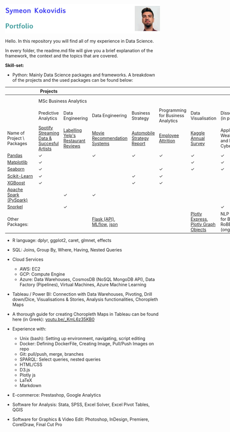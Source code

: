 ![ID banner](id_banner.jpg)

Hello. In this repository you will find all of my experience in Data Science.

In every folder, the readme.md file will give you a brief explanation of the framework, the context and the topics that are covered.

**Skill-set:**  

* Python: Mainly Data Science packages and frameworks. A breakdown of the projects and the used packages can be found below:

<table style="undefined;table-layout: fixed; width: 1827px"><colgroup><col style="width: 103px"><col style="width: 76px"><col style="width: 86px"><col style="width: 122px"><col style="width: 88px"><col style="width: 98px"><col style="width: 94px"><col style="width: 134px"><col style="width: 133px"><col style="width: 110px"><col style="width: 160px"><col style="width: 218px"><col style="width: 119px"><col style="width: 184px"><col style="width: 102px"></colgroup><thead><tr><th></th><th>Projects</th><th></th><th></th><th></th><th></th><th></th><th></th><th></th><th></th><th></th><th></th><th></th><th></th><th></th></tr></thead><tbody><tr><td></td><td colspan="7">MSc Business Analytics<br></td><td colspan="6">Information Systems Lab<br>of University of Macedonia</td><td></td></tr><tr><td></td><td>Predictive<br>Analytics</td><td>Data Engineering</td><td>Data Engineering</td><td>Business Strategy</td><td>Programming<br>for Business<br>Analytics</td><td>Data<br>Visualisation</td><td>Dissertation<br>(in progress)</td><td></td><td></td><td></td><td></td><td></td><td></td><td></td></tr><tr><td>Name of Project \<br>Packages</td><td><a href="https://github.com/kokovidis/portfolio/tree/master/Higher%20Education%20Studies/MSc%20Business%20Analytics/Predictive%20Analytics" target="_blank" rel="noopener noreferrer">Spotify</a><br><a href="https://github.com/kokovidis/portfolio/tree/master/Higher%20Education%20Studies/MSc%20Business%20Analytics/Predictive%20Analytics" target="_blank" rel="noopener noreferrer">Streaming</a><br><a href="https://github.com/kokovidis/portfolio/tree/master/Higher%20Education%20Studies/MSc%20Business%20Analytics/Predictive%20Analytics" target="_blank" rel="noopener noreferrer">Data &amp;</a><br><a href="https://github.com/kokovidis/portfolio/tree/master/Higher%20Education%20Studies/MSc%20Business%20Analytics/Predictive%20Analytics" target="_blank" rel="noopener noreferrer">Succesful</a><br><a href="https://github.com/kokovidis/portfolio/tree/master/Higher%20Education%20Studies/MSc%20Business%20Analytics/Predictive%20Analytics" target="_blank" rel="noopener noreferrer">Artists</a></td><td><a href="https://github.com/kokovidis/portfolio/tree/master/Higher%20Education%20Studies/MSc%20Business%20Analytics/Data%20Engineering/Group%20Project%20(Weak%20Labelling%2C%20CosmosDB%2C%20PySpark)" target="_blank" rel="noopener noreferrer">Labelling Yelp's</a><br><a href="https://github.com/kokovidis/portfolio/tree/master/Higher%20Education%20Studies/MSc%20Business%20Analytics/Data%20Engineering/Group%20Project%20(Weak%20Labelling%2C%20CosmosDB%2C%20PySpark)" target="_blank" rel="noopener noreferrer">Restaurant Reviews</a><br></td><td><a href="https://github.com/kokovidis/portfolio/tree/master/Higher%20Education%20Studies/MSc%20Business%20Analytics/Data%20Engineering/Individual%20Project%20(Recommendation%20Systems%2C%20APIs%2C%20Pyspark%2C%20Docker%2C%20Cloud%20Services)" target="_blank" rel="noopener noreferrer">Movie Recommendation Systems</a><br></td><td><a href="https://github.com/kokovidis/portfolio/tree/master/Higher%20Education%20Studies/MSc%20Business%20Analytics/Business%20Strategy%20and%20Analytics/Group%20Project%20(Automobile%20Strategy%20Report%20with%20Web-Scrapped%20Data%3B%20Data%20Cleansing%2C%20EDA%2C%20Regression%20Model)" target="_blank" rel="noopener noreferrer">Automobile Strategy Report</a><br></td><td><a href="https://github.com/kokovidis/portfolio/tree/master/Higher%20Education%20Studies/MSc%20Business%20Analytics/Programming%20for%20Business%20Analytics/Group%20Project%20(Employee%20Attrition%3B%20XGBoost)" target="_blank" rel="noopener noreferrer">Employee Attrition</a><br></td><td><a href="https://github.com/kokovidis/portfolio/tree/master/Higher%20Education%20Studies/MSc%20Business%20Analytics/Data%20Visualisation/Team%20Project" target="_blank" rel="noopener noreferrer">Kaggle Annual Survey</a></td><td>Applications of Weak Labelling and NLP for Cyber Security</td><td><a href="https://github.com/kokovidis/portfolio/tree/master/Research%20Projects/Educational%20Material/Instacart%20Case%20Study%20with%20Python/Instacart%20I%20-%20Initial%20Exploration%20%26%20Visualisations" target="_blank" rel="noopener noreferrer">Instacart I</a><br><a href="https://github.com/kokovidis/portfolio/tree/master/Research%20Projects/Educational%20Material/Instacart%20Case%20Study%20with%20Python/Instacart%20I%20-%20Initial%20Exploration%20%26%20Visualisations" target="_blank" rel="noopener noreferrer">Initial Exploration</a><br><a href="https://github.com/kokovidis/portfolio/tree/master/Research%20Projects/Educational%20Material/Instacart%20Case%20Study%20with%20Python/Instacart%20I%20-%20Initial%20Exploration%20%26%20Visualisations" target="_blank" rel="noopener noreferrer">&amp;</a> <a href="https://github.com/kokovidis/portfolio/tree/master/Research%20Projects/Educational%20Material/Instacart%20Case%20Study%20with%20Python/Instacart%20I%20-%20Initial%20Exploration%20%26%20Visualisations" target="_blank" rel="noopener noreferrer">Visualisations</a><br></td><td><a href="https://github.com/kokovidis/portfolio/tree/master/Research%20Projects/Educational%20Material/Instacart%20Case%20Study%20with%20Python/Instacart%20II%20-%20Aggregations%2C%20Frequencies" target="_blank" rel="noopener noreferrer">Instacart II Aggregations</a><br><a href="https://github.com/kokovidis/portfolio/tree/master/Research%20Projects/Educational%20Material/Instacart%20Case%20Study%20with%20Python/Instacart%20II%20-%20Aggregations%2C%20Frequencies" target="_blank" rel="noopener noreferrer">&amp; Frequencies</a><br></td><td><a href="https://github.com/kokovidis/portfolio/tree/master/Research%20Projects/Educational%20Material/Instacart%20Case%20Study%20with%20Python/Instacart%20III%20-%20Feature%20Engineering%20(Joins%2C%20Filtering%2C%20Ratios)" target="_blank" rel="noopener noreferrer">Instacart III</a><br><a href="https://github.com/kokovidis/portfolio/tree/master/Research%20Projects/Educational%20Material/Instacart%20Case%20Study%20with%20Python/Instacart%20III%20-%20Feature%20Engineering%20(Joins%2C%20Filtering%2C%20Ratios)" target="_blank" rel="noopener noreferrer">Feature Engineering</a><br><a href="https://github.com/kokovidis/portfolio/tree/master/Research%20Projects/Educational%20Material/Instacart%20Case%20Study%20with%20Python/Instacart%20III%20-%20Feature%20Engineering%20(Joins%2C%20Filtering%2C%20Ratios)" target="_blank" rel="noopener noreferrer">(Joins, Filtering, Ratios)</a><br></td><td><a href="https://github.com/kokovidis/portfolio/tree/master/Research%20Projects/Educational%20Material/Instacart%20Case%20Study%20with%20Python/Instacart%20IV%20-%20Feature%20Engineering%20(Transforming%2C%20Advanced%20Ratios)" target="_blank" rel="noopener noreferrer">Instacart IV</a><br><a href="https://github.com/kokovidis/portfolio/tree/master/Research%20Projects/Educational%20Material/Instacart%20Case%20Study%20with%20Python/Instacart%20IV%20-%20Feature%20Engineering%20(Transforming%2C%20Advanced%20Ratios)" target="_blank" rel="noopener noreferrer"> Feature Engineering</a><br><a href="https://github.com/kokovidis/portfolio/tree/master/Research%20Projects/Educational%20Material/Instacart%20Case%20Study%20with%20Python/Instacart%20IV%20-%20Feature%20Engineering%20(Transforming%2C%20Advanced%20Ratios)" target="_blank" rel="noopener noreferrer">(Transforming, Advanced Ratios)</a><br></td><td><a href="https://github.com/kokovidis/portfolio/tree/master/Research%20Projects/Educational%20Material/Instacart%20Case%20Study%20with%20Python/Instacart%20V%20-%20Predictive%20Model%20Preprocessing" target="_blank" rel="noopener noreferrer">Instacart V</a><br><a href="https://github.com/kokovidis/portfolio/tree/master/Research%20Projects/Educational%20Material/Instacart%20Case%20Study%20with%20Python/Instacart%20V%20-%20Predictive%20Model%20Preprocessing" target="_blank" rel="noopener noreferrer">Predictive Model</a><br><a href="https://github.com/kokovidis/portfolio/tree/master/Research%20Projects/Educational%20Material/Instacart%20Case%20Study%20with%20Python/Instacart%20V%20-%20Predictive%20Model%20Preprocessing" target="_blank" rel="noopener noreferrer">Preprocessing</a></td><td><a href="https://github.com/kokovidis/portfolio/tree/master/Research%20Projects/Educational%20Material/Instacart%20Case%20Study%20with%20Python/Instacart%20VI%20%20-%20Random%20Forest%20%26%20XGBoost%20Predictive%20Models" target="_blank" rel="noopener noreferrer">Instacart VI</a><br><a href="https://github.com/kokovidis/portfolio/tree/master/Research%20Projects/Educational%20Material/Instacart%20Case%20Study%20with%20Python/Instacart%20VI%20%20-%20Random%20Forest%20%26%20XGBoost%20Predictive%20Models" target="_blank" rel="noopener noreferrer">Predictive Models</a><br><a href="https://github.com/kokovidis/portfolio/tree/master/Research%20Projects/Educational%20Material/Instacart%20Case%20Study%20with%20Python/Instacart%20VI%20%20-%20Random%20Forest%20%26%20XGBoost%20Predictive%20Models" target="_blank" rel="noopener noreferrer">Random Forest &amp; XGBoost</a><br></td><td>Name of Project \<br>Packages</td></tr><tr><td><a href="https://pandas.pydata.org/" target="_blank" rel="noopener noreferrer">Pandas</a></td><td>       ✓</td><td></td><td>           ✓</td><td>        ✓</td><td>      ✓</td><td>        ✓</td><td>✓</td><td>            ✓</td><td>         ✓ </td><td>                ✓</td><td>                     ✓</td><td>          ✓</td><td>                   ✓</td><td><a href="https://pandas.pydata.org/" target="_blank" rel="noopener noreferrer">Pandas</a></td></tr><tr><td><a href="https://matplotlib.org/" target="_blank" rel="noopener noreferrer">Matplotlib</a></td><td>      ✓</td><td></td><td></td><td></td><td></td><td>        ✓</td><td>✓</td><td>            ✓</td><td></td><td></td><td></td><td></td><td></td><td><a href="https://matplotlib.org/" target="_blank" rel="noopener noreferrer">Matplotlib</a></td></tr><tr><td><a href="https://seaborn.pydata.org/" target="_blank" rel="noopener noreferrer">Seaborn</a></td><td>      ✓</td><td></td><td></td><td></td><td>      ✓</td><td>        ✓</td><td>✓</td><td>            ✓</td><td>          ✓ </td><td></td><td></td><td>          ✓</td><td></td><td><a href="https://seaborn.pydata.org/" target="_blank" rel="noopener noreferrer">Seaborn</a></td></tr><tr><td><a href="https://scikit-learn.org/stable/" target="_blank" rel="noopener noreferrer">Scikit-Learn</a></td><td>      ✓</td><td></td><td></td><td>        ✓</td><td>      ✓</td><td></td><td></td><td></td><td></td><td></td><td></td><td></td><td>                   ✓</td><td><a href="https://scikit-learn.org/stable/" target="_blank" rel="noopener noreferrer">Scikit-Learn</a></td></tr><tr><td><a href="https://xgboost.readthedocs.io/en/latest/python/python_intro.html" target="_blank" rel="noopener noreferrer">XGBoost</a></td><td>      ✓</td><td></td><td></td><td>        ✓</td><td>      ✓</td><td></td><td></td><td></td><td></td><td></td><td></td><td></td><td>                   ✓</td><td><a href="https://xgboost.readthedocs.io/en/latest/python/python_intro.html" target="_blank" rel="noopener noreferrer">XGBoost</a></td></tr><tr><td><a href="https://spark.apache.org/" target="_blank" rel="noopener noreferrer">Apache Spark (PySpark)</a><br></td><td></td><td>        ✓</td><td>            ✓</td><td></td><td></td><td></td><td></td><td></td><td></td><td></td><td></td><td></td><td></td><td><a href="https://spark.apache.org/" target="_blank" rel="noopener noreferrer">Apache Spark (PySpark)</a><br></td></tr><tr><td><a href="https://www.snorkel.org/" target="_blank" rel="noopener noreferrer">Snorkel</a></td><td></td><td>        ✓</td><td></td><td></td><td></td><td></td><td>✓</td><td></td><td></td><td></td><td></td><td></td><td></td><td><a href="https://www.snorkel.org/" target="_blank" rel="noopener noreferrer">Snorkel</a></td></tr><tr><td>Other Packages:</td><td></td><td></td><td><a href="https://flask.palletsprojects.com/en/1.1.x/#user-s-guide" target="_blank" rel="noopener noreferrer">Flask (API)</a>, <a href="https://mlflow.org/" target="_blank" rel="noopener noreferrer">MLflow</a>, <a href="https://docs.python.org/3/library/json.html" target="_blank" rel="noopener noreferrer">json</a></td><td></td><td></td><td><a href="https://plotly.com/python/plotly-express/" target="_blank" rel="noopener noreferrer">Plotly Express</a>,<br><a href="https://plotly.com/python/graph-objects/" target="_blank" rel="noopener noreferrer">Plotly Graph Objects</a></td><td>NLP packages for BERT &amp; RoBERTa (ongoing)</td><td></td><td></td><td></td><td></td><td></td><td></td><td>Other Packages</td></tr></tbody></table>

- R language: dplyr, ggplot2, caret, glmnet, effects

- SQL: Joins, Group By, Where, Having, Nested Queries

- Cloud Services
	* AWS: EC2
	* GCP: Compute Engine
	* Azure: Data Warehouses, CosmosDB (NoSQL MongoDB API), Data Factory (Pipelines), Virtual Machines, Azure Machine Learning

- Tableau / Power BI: Connection with Data Warehouses, Pivoting, Drill down/Dice, Visualisations & Stories, Analysis functionalities, Choropleth Maps
 * A thorough guide for creating Choropleth Maps in Tableau can be found here (in Greek): [youtu.be/_KmL6z35KB0]() 	

- Experience with:
	* Unix (bash): Setting up environment, navigating, script editing
	* Docker: Defining DockerFile, Creating Image, Pull/Push Images on repo
	* Git: pull/push, merge, branches
	* SPARQL: Select queries, nested queries
	* HTML/CSS
	* D3.js
	* Plotly js
	* LaTeX
	* Markdown

- E-commerce: Prestashop, Google Analytics

- Software for Analysis: Stata, SPSS, Excel Solver, Excel Pivot Tables, QGIS

-  Software for Graphics & Video Edit: Photoshop, InDesign, Premiere, CorelDraw, Final Cut Pro
